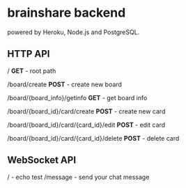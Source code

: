 # brainshare backend

powered by Heroku, Node.js and PostgreSQL.

## HTTP API
/ **GET** - root path

/board/create **POST** - create new board

/board/{board_info}/getinfo **GET** - get board info

/board/{board_id}/card/create **POST** - create new card

/board/{board_id}/card/{card_id}/edit **POST** - edit card

/board/{board_id}/card/{card_id}/delete **POST** - delete card

## WebSocket API
/ - echo test
/message - send your chat message


